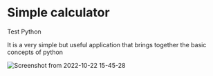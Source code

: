 # Simple calculator
Test Python

It is a very simple but useful application that brings together the basic concepts of python

![Screenshot from 2022-10-22 15-45-28](https://user-images.githubusercontent.com/107274060/197361741-33b7c696-4565-4d87-8ff4-a775b459a5d8.png)
